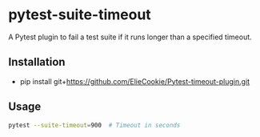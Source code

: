 # pytest-suite-timeout

A Pytest plugin to fail a test suite if it runs longer than a specified timeout.

## Installation
- pip install git+https://github.com/ElieCookie/Pytest-timeout-plugin.git

## Usage

```bash
pytest --suite-timeout=900  # Timeout in seconds
```
